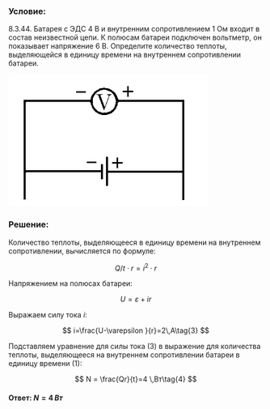 ###  Условие:

$8.3.44.$ Батарея с ЭДС $4 \mathrm{~В}$ и внутренним сопротивлением $1 \mathrm{~Ом}$ входит в состав неизвестной цепи. К полюсам батареи подключен вольтметр, он показывает напряжение $6 \mathrm{~В}$. Определите количество теплоты, выделяющейся в единицу времени на внутреннем сопротивлении батареи.

![К задаче $8.3.44$|396x260, 30%](../../img/8.3.44/8.3.44.png)

###  Решение:

Количество теплоты, выделяющееся в единицу времени на внутреннем сопротивлении, вычисляется по формуле:

$$
Q/t \cdot r = i ^ 2 \cdot r\tag{1}
$$

Напряжением на полюсах батареи:

$$
U= \varepsilon +ir\tag{2}
$$

Выражаем силу тока $i$:

$$
i=\frac{U-\varepsilon }{r}=2\,A\tag{3}
$$

Подставляем уравнение для силы тока $(3)$ в выражение для количества теплоты, выделяющееся на внутреннем сопротивлении батареи в единицу времени $(1)$:

$$
N = \frac{Qr}{t}=4 \,Вт\tag{4}
$$

#### Ответ: $N = 4 \,Вт$